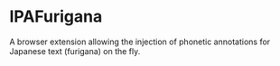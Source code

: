 IPAFurigana
===========

A browser extension allowing the injection of phonetic annotations for Japanese text (furigana) on the fly. 
